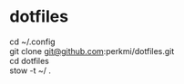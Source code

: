 # dotfiles

cd ~/.config \
git clone git@github.com:perkmi/dotfiles.git \
cd dotfiles \
stow -t ~/ .
